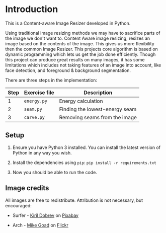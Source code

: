 Introduction
============================================================

This is a Content-aware Image Resizer developed in Python.

Using traditional image resizing methods we may have to sacrifice parts of the image we don't want to.
Content Aware image resizing, resizes an image based on the contents of the image. This gives us more flexibility then the common Image Resizer. This projects core algorithm is based on dynamic programming which lets us get the job done efficiently.
Though this project can produce great results on many images, it has some limitations which includes not taking features of an image into account, like face detection, and foreground & background segmentation.

There are three steps in the implementation:

| Step | Exercise file | Description                                |
|------|---------------|--------------------------------------------|
| 1    | `energy.py`   | Energy calculation                         |
| 2    | `seam.py`     | Finding the lowest-energy seam             |
| 3    | `carve.py`    | Removing seams from the image              |


Setup
-----

1. Ensure you have Python 3 installed. You can install the latest version of Python in any way you wish.

2. Install the dependencies using `pip`: `pip install -r requirements.txt`

3. Now you should be able to run the code.


Image credits
-------------

All images are free to redistribute. Attribution is not necessary, but encouraged:

- Surfer - [Kiril Dobrev](https://pixabay.com/users/kirildobrev-12266114/) on [Pixabay](https://pixabay.com/photos/blue-beach-surf-travel-surfer-4145659/)

- Arch - [Mike Goad](https://www.flickr.com/photos/exit78/) on [Flickr](https://flic.kr/p/4hxxz5)
